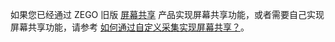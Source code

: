 <div class="mk-warning">

如果您已经通过 ZEGO 旧版 [屏幕共享](!ScreenCaptureSDK-DownloadSDK/DownloadSDK) 产品实现屏幕共享功能，或者需要自己实现屏幕共享功能，请参考 [如何通过自定义采集实现屏幕共享？](http://doc-zh.zego.im/faq/Express_Share_Screen?product=HybridHierarchicalDeliverySystem&platform=windows)。
</div>
